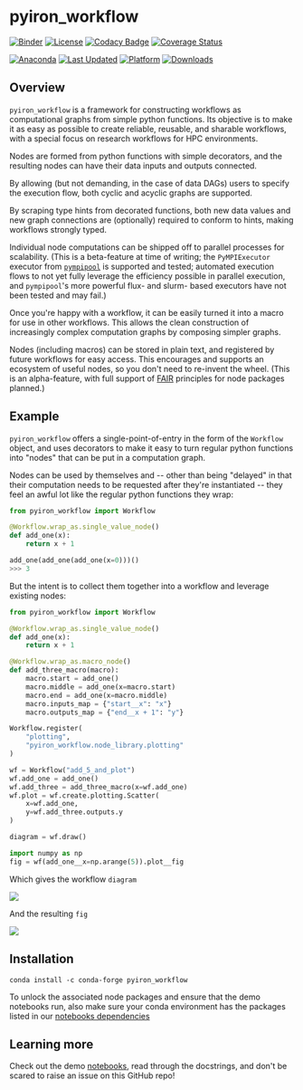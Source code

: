 # pyiron_workflow

[![Binder](https://mybinder.org/badge_logo.svg)](https://mybinder.org/v2/gh/pyiron/pyiron_workflow/HEAD)
[![License](https://img.shields.io/badge/License-BSD_3--Clause-blue.svg)](https://opensource.org/licenses/BSD-3-Clause)
[![Codacy Badge](https://app.codacy.com/project/badge/Grade/0b4c75adf30744a29de88b5959246882)](https://app.codacy.com/gh/pyiron/pyiron_workflow/dashboard?utm_source=gh&utm_medium=referral&utm_content=&utm_campaign=Badge_grade)
[![Coverage Status](https://coveralls.io/repos/github/pyiron/pyiron_workflow/badge.svg?branch=main)](https://coveralls.io/github/pyiron/pyiron_workflow?branch=main)

[//]: # ([![Documentation Status]&#40;https://readthedocs.org/projects/pyiron-workflow/badge/?version=latest&#41;]&#40;https://pyiron-workflow.readthedocs.io/en/latest/?badge=latest&#41;)

[![Anaconda](https://anaconda.org/conda-forge/pyiron_workflow/badges/version.svg)](https://anaconda.org/conda-forge/pyiron_workflow)
[![Last Updated](https://anaconda.org/conda-forge/pyiron_workflow/badges/latest_release_date.svg
)](https://anaconda.org/conda-forge/pyiron_workflow)
[![Platform](https://anaconda.org/conda-forge/pyiron_workflow/badges/platforms.svg)](https://anaconda.org/conda-forge/pyiron_workflow)
[![Downloads](https://anaconda.org/conda-forge/pyiron_workflow/badges/downloads.svg)](https://anaconda.org/conda-forge/pyiron_workflow)

## Overview

`pyiron_workflow` is a framework for constructing workflows as computational graphs from simple python functions. Its objective is to make it as easy as possible to create reliable, reusable, and sharable workflows, with a special focus on research workflows for HPC environments.

Nodes are formed from python functions with simple decorators, and the resulting nodes can have their data inputs and outputs connected. 

By allowing (but not demanding, in the case of data DAGs) users to specify the execution flow, both cyclic and acyclic graphs are supported. 

By scraping type hints from decorated functions, both new data values and new graph connections are (optionally) required to conform to hints, making workflows strongly typed.

Individual node computations can be shipped off to parallel processes for scalability. (This is a beta-feature at time of writing; the `PyMPIExecutor` executor from [`pympipool`](https://github.com/pyiron/pympipool) is supported and tested; automated execution flows to not yet fully leverage the efficiency possible in parallel execution, and `pympipool`'s more powerful flux- and slurm- based executors have not been tested and may fail.)

Once you're happy with a workflow, it can be easily turned it into a macro for use in other workflows. This allows the clean construction of increasingly complex computation graphs by composing simpler graphs.

Nodes (including macros) can be stored in plain text, and registered by future workflows for easy access. This encourages and supports an ecosystem of useful nodes, so you don't need to re-invent the wheel. (This is an alpha-feature, with full support of [FAIR](https://en.wikipedia.org/wiki/FAIR_data) principles for node packages planned.)

## Example

`pyiron_workflow` offers a single-point-of-entry in the form of the `Workflow` object, and uses decorators to make it easy to turn regular python functions into "nodes" that can be put in a computation graph.

Nodes can be used by themselves and -- other than being "delayed" in that their computation needs to be requested after they're instantiated -- they feel an awful lot like the regular python functions they wrap:

```python
from pyiron_workflow import Workflow

@Workflow.wrap_as.single_value_node()
def add_one(x):
    return x + 1

add_one(add_one(add_one(x=0)))()
>>> 3
```

But the intent is to collect them together into a workflow and leverage existing nodes:

```python
from pyiron_workflow import Workflow

@Workflow.wrap_as.single_value_node()
def add_one(x):
    return x + 1

@Workflow.wrap_as.macro_node()
def add_three_macro(macro):
    macro.start = add_one()
    macro.middle = add_one(x=macro.start)
    macro.end = add_one(x=macro.middle)
    macro.inputs_map = {"start__x": "x"}
    macro.outputs_map = {"end__x + 1": "y"}

Workflow.register(
    "plotting", 
    "pyiron_workflow.node_library.plotting"
)

wf = Workflow("add_5_and_plot")
wf.add_one = add_one()
wf.add_three = add_three_macro(x=wf.add_one)
wf.plot = wf.create.plotting.Scatter(
    x=wf.add_one,
    y=wf.add_three.outputs.y
)

diagram = wf.draw()

import numpy as np
fig = wf(add_one__x=np.arange(5)).plot__fig
```

Which gives the workflow `diagram`

![](docs/_static/readme_diagram.png)

And the resulting `fig`

![](docs/_static/readme_shifted.png)

## Installation

`conda install -c conda-forge pyiron_workflow`

To unlock the associated node packages and ensure that the demo notebooks run, also make sure your conda environment has the packages listed in our [notebooks dependencies](.ci_support/environment-notebooks.yml)

## Learning more

Check out the demo [notebooks](notebooks), read through the docstrings, and don't be scared to raise an issue on this GitHub repo!